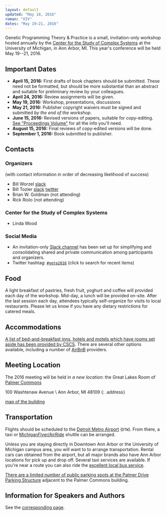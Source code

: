 ```yaml
---
layout: default
updated: "May 18, 2016"
roman: "XIV"
dates: "May 19–21, 2016"
---
```

Genetic Programming Theory & Practice is a small, invitation-only workshop hosted annually by the [Center for the Study of Complex Systems](http://www.lsa.umich.edu/cscs/) at the University of Michigan, in Ann Arbor, MI. This year's conference will be held May 19--21, 2016.

## Important Dates

- **April 15, 2016:** First drafts of book chapters should be submitted. These need not be formatted, but should be more substantial than an abstract and suitable for preliminary review by your colleagues.
- **April 24, 2016:** Review assignments will be given.
- **May 19, 2016:** Workshop, presentations, discussions
- **May 21, 2016:** Publisher copyright waivers must be signed and submitted _by the end of the workshop_.
- **June 15, 2016:** Revised versions of papers, suitable for copy-editing. [See "Proceedings Volume"](contributions.html#proceedings-volume) for all the info you'll need.
- **August 15, 2016:** Final reviews of copy-edited versions will be done.
- **September 1, 2016:** Book submitted to publisher.



## Contacts

### Organizers

(with contact information in order of decreasing likelihood of success)

- Bill Worzel [slack](https://gptp-workshops.slack.com/messages/@billw/)
- Bill Tozier [slack](https://gptp-workshops.slack.com/messages/@bill_tozier/) [twitter](https://twitter.com/vaguery)
- Brian W. Goldman (not attending)
- Rick Riolo (not attending)

### Center for the Study of Complex Systems

- Linda Wood

### Social Media

- An invitation-only [Slack channel](http://gptp-workshops.slack.com) has been set up for simplifying and consolidating shared and private communication among participants and organizers.
- Twitter hashtag: [`#gptp2016`](https://twitter.com/search?f=tweets&q=%23gptp2016) (click to search for recent items)


## Food

A light breakfast of pastries, fresh fruit, yoghurt and coffee will provided each day of the workshop. Mid-day, a lunch will be provided on-site. After the last session each day, attendees typically self-organize for visits to local restaurants. Please let us know if you have any dietary restrictions for catered meals.

## Accommodations

[A list of bed-and-breakfast inns, hotels and motels which have rooms set aside has been provided by CSCS](/2016/accommodations.html). There are several other options available, including a number of [AirBnB](https://www.airbnb.com) providers.

## Meeting Location

The 2016 meeting will be held in _a new location_: the Great Lakes Room of [Palmer Commons](https://palmercommons.umich.edu)

100 Washtenaw Avenue \\
Ann Arbor, MI 48109
{: .address}

[map of the building](https://palmercommons.umich.edu/article/map)

## Transportation

Flights should be scheduled to the [Detroit Metro Airport](http://www.metroairport.com) (`DTW`). From there, a taxi or [MichiganFlyer/AirRide](http://www.michiganflyer.com) shuttle can be arranged.

Unless you are staying directly in Downtown Ann Arbor or the University of Michigan campus area, you will want to to arrange transportation. Rental cars can obtained from the airport, but all major brands also have Ann Arbor locations for pick up and drop off. Several taxi services are available. If you're near a route you can also ride the [excellent local bus service](http://www.theride.org).

[There are a limited number of public parking spots at the Palmer Drive Parking Structure](https://palmercommons.umich.edu/article/parking) adjacent to the Palmer Commons building.

## Information for Speakers and Authors

See the [corresponding page](/2016/contributions.html).
